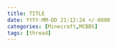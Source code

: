 ```yaml
---
title: TITLE
date: YYYY-MM-DD 21:12:24 +/-0800
categories: [Minecraft,MCBBS]
tags: [thread]
---
```

